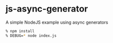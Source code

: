 # js-async-generator

A simple NodeJS example using async generators

```sh
% npm install
% DEBUG=* node index.js
```
